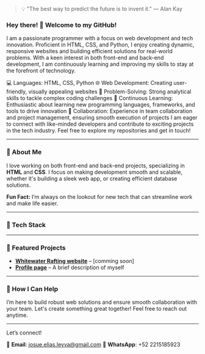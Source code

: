 > 💡 "The best way to predict the future is to invent it." — Alan Kay


### Hey there! 👋 Welcome to my GitHub!

I am a passionate programmer with a focus on web development and tech innovation. Proficient in HTML, CSS, and Python, I enjoy creating dynamic, responsive websites and building efficient solutions for real-world problems. With a keen interest in both front-end and back-end development, I am continuously learning and improving my skills to stay at the forefront of technology.

💻 Languages: HTML, CSS, Python
🌐 Web Development: Creating user-friendly, visually appealing websites
🧠 Problem-Solving: Strong analytical skills to tackle complex coding challenges
🚀 Continuous Learning: Enthusiastic about learning new programming languages, frameworks, and tools to drive innovation
🤝 Collaboration: Experience in team collaboration and project management, ensuring smooth execution of projects
I am eager to connect with like-minded developers and contribute to exciting projects in the tech industry. Feel free to explore my repositories and get in touch!

---

### 🚀 About Me

I love working on both front-end and back-end projects, specializing in **HTML** and **CSS**. I focus on making development smooth and scalable, whether it's building a sleek web app, or creating efficient database solutions. 

**Fun Fact:** I’m always on the lookout for new tech that can streamline work and make life easier.

---

### 🔧 Tech Stack

---

### 🌟 Featured Projects
- [**Whitewater Rafting website**](https://josueliasl.github.io/wdd130/wwr/about.html) – [comming soon]
- [**Profile page**](https://josueliasl.github.io/wdd130/) – A brief description of myself

---
### 🤝 How I Can Help

I’m here to build robust web solutions and ensure smooth collaboration with your team. Let's create something great together! Feel free to reach out anytime.



---

Let’s connect!

📧 **Email**: josue.elias.leyva@gmail.com
📱 **WhatsApp**: +52 2215185923

